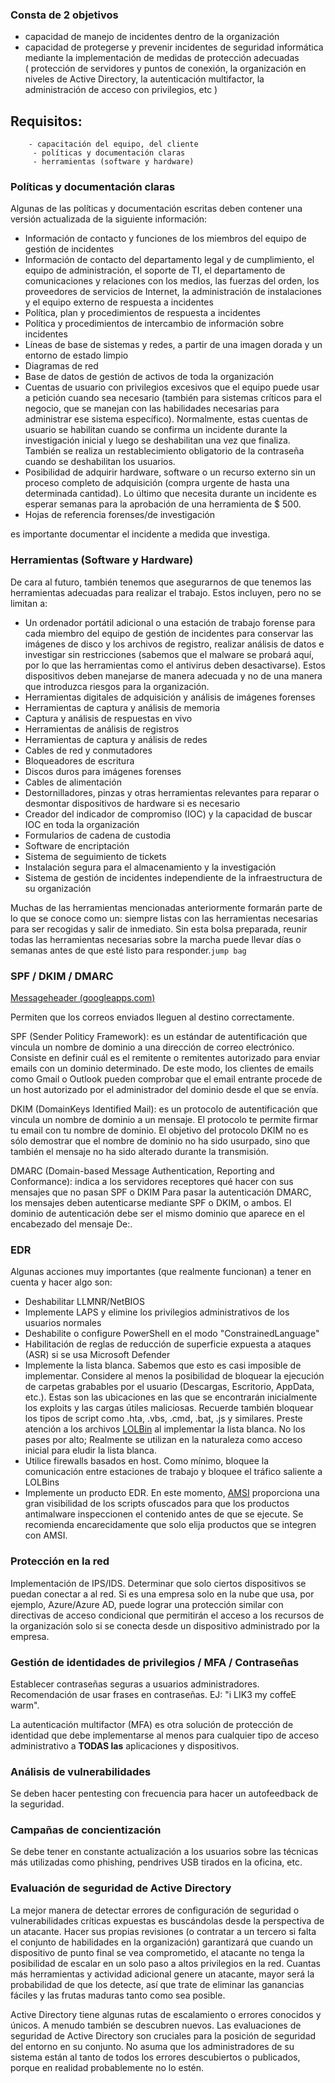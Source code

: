 ### Consta de 2 objetivos
- capacidad de manejo de incidentes dentro de la organización
- capacidad de protegerse y prevenir incidentes de seguridad informática mediante la implementación de medidas de protección adecuadas ( protección de servidores y puntos de conexión, la organización en niveles de Active Directory, la autenticación multifactor, la administración de acceso con privilegios, etc )

## Requisitos:       
		- capacitación del equipo, del cliente
		 - políticas y documentación claras
		 - herramientas (software y hardware)


### Políticas y documentación claras
Algunas de las políticas y documentación escritas deben contener una versión actualizada de la siguiente información:

- Información de contacto y funciones de los miembros del equipo de gestión de incidentes
- Información de contacto del departamento legal y de cumplimiento, el equipo de administración, el soporte de TI, el departamento de comunicaciones y relaciones con los medios, las fuerzas del orden, los proveedores de servicios de Internet, la administración de instalaciones y el equipo externo de respuesta a incidentes
- Política, plan y procedimientos de respuesta a incidentes
- Política y procedimientos de intercambio de información sobre incidentes
- Líneas de base de sistemas y redes, a partir de una imagen dorada y un entorno de estado limpio
- Diagramas de red
- Base de datos de gestión de activos de toda la organización
- Cuentas de usuario con privilegios excesivos que el equipo puede usar a petición cuando sea necesario (también para sistemas críticos para el negocio, que se manejan con las habilidades necesarias para administrar ese sistema específico). Normalmente, estas cuentas de usuario se habilitan cuando se confirma un incidente durante la investigación inicial y luego se deshabilitan una vez que finaliza. También se realiza un restablecimiento obligatorio de la contraseña cuando se deshabilitan los usuarios.
- Posibilidad de adquirir hardware, software o un recurso externo sin un proceso completo de adquisición (compra urgente de hasta una determinada cantidad). Lo último que necesita durante un incidente es esperar semanas para la aprobación de una herramienta de $ 500.
- Hojas de referencia forenses/de investigación

es importante documentar el incidente a medida que investiga.


### Herramientas (Software y Hardware)
De cara al futuro, también tenemos que asegurarnos de que tenemos las herramientas adecuadas para realizar el trabajo. Estos incluyen, pero no se limitan a:

- Un ordenador portátil adicional o una estación de trabajo forense para cada miembro del equipo de gestión de incidentes para conservar las imágenes de disco y los archivos de registro, realizar análisis de datos e investigar sin restricciones (sabemos que el malware se probará aquí, por lo que las herramientas como el antivirus deben desactivarse). Estos dispositivos deben manejarse de manera adecuada y no de una manera que introduzca riesgos para la organización.
- Herramientas digitales de adquisición y análisis de imágenes forenses
- Herramientas de captura y análisis de memoria
- Captura y análisis de respuestas en vivo
- Herramientas de análisis de registros
- Herramientas de captura y análisis de redes
- Cables de red y conmutadores
- Bloqueadores de escritura
- Discos duros para imágenes forenses
- Cables de alimentación
- Destornilladores, pinzas y otras herramientas relevantes para reparar o desmontar dispositivos de hardware si es necesario
- Creador del indicador de compromiso (IOC) y la capacidad de buscar IOC en toda la organización
- Formularios de cadena de custodia
- Software de encriptación
- Sistema de seguimiento de tickets
- Instalación segura para el almacenamiento y la investigación
- Sistema de gestión de incidentes independiente de la infraestructura de su organización

Muchas de las herramientas mencionadas anteriormente formarán parte de lo que se conoce como un: siempre listas con las herramientas necesarias para ser recogidas y salir de inmediato. Sin esta bolsa preparada, reunir todas las herramientas necesarias sobre la marcha puede llevar días o semanas antes de que esté listo para responder.`jump bag`

### SPF / DKIM / DMARC

[Messageheader (googleapps.com)](https://toolbox.googleapps.com/apps/messageheader/)

Permiten que los correos enviados lleguen al destino correctamente.

SPF (Sender Politicy Framework): es un estándar de autentificación que vincula un nombre de dominio a una dirección de correo electrónico. Consiste en definir cuál es el remitente o remitentes autorizado para enviar emails con un dominio determinado. De este modo, los clientes de emails como Gmail o Outlook pueden comprobar que el email entrante procede de un host autorizado por el administrador del dominio desde el que se envía.

DKIM (DomainKeys Identified Mail): es un protocolo de autentificación que vincula un nombre de dominio a un mensaje. El protocolo te permite firmar tu email con tu nombre de dominio. El objetivo del protocolo DKIM no es sólo demostrar que el nombre de dominio no ha sido usurpado, sino que también el mensaje no ha sido alterado durante la transmisión.

DMARC (Domain-based Message Authentication, Reporting and Conformance): indica a los servidores receptores qué hacer con sus mensajes que no pasan SPF o DKIM
Para pasar la autenticación DMARC, los mensajes deben autenticarse mediante SPF o DKIM, o ambos. El dominio de autenticación debe ser el mismo dominio que aparece en el encabezado del mensaje De:.

### EDR

Algunas acciones muy importantes (que realmente funcionan) a tener en cuenta y hacer algo son:

- Deshabilitar LLMNR/NetBIOS
- Implemente LAPS y elimine los privilegios administrativos de los usuarios normales
- Deshabilite o configure PowerShell en el modo "ConstrainedLanguage"
- Habilitación de reglas de reducción de superficie expuesta a ataques (ASR) si se usa Microsoft Defender
- Implemente la lista blanca. Sabemos que esto es casi imposible de implementar. Considere al menos la posibilidad de bloquear la ejecución de carpetas grabables por el usuario (Descargas, Escritorio, AppData, etc.). Estas son las ubicaciones en las que se encontrarán inicialmente los exploits y las cargas útiles maliciosas. Recuerde también bloquear los tipos de script como .hta, .vbs, .cmd, .bat, .js y similares. Preste atención a los archivos [LOLBin](https://lolbas-project.github.io/) al implementar la lista blanca. No los pases por alto; Realmente se utilizan en la naturaleza como acceso inicial para eludir la lista blanca.
- Utilice firewalls basados en host. Como mínimo, bloquee la comunicación entre estaciones de trabajo y bloquee el tráfico saliente a LOLBins
- Implemente un producto EDR. En este momento, [AMSI](https://learn.microsoft.com/en-us/windows/win32/amsi/how-amsi-helps) proporciona una gran visibilidad de los scripts ofuscados para que los productos antimalware inspeccionen el contenido antes de que se ejecute. Se recomienda encarecidamente que solo elija productos que se integren con AMSI.

### Protección en la red

Implementación de IPS/IDS. Determinar que solo ciertos dispositivos se puedan conectar a al red. Si es una empresa solo en la nube que usa, por ejemplo, Azure/Azure AD, puede lograr una protección similar con directivas de acceso condicional que permitirán el acceso a los recursos de la organización solo si se conecta desde un dispositivo administrado por la empresa. 

### Gestión de identidades de privilegios / MFA / Contraseñas

Establecer contraseñas seguras a usuarios administradores. Recomendación de usar frases en contraseñas. EJ: "i LIK3 my coffeE warm".

La autenticación multifactor (MFA) es otra solución de protección de identidad que debe implementarse al menos para cualquier tipo de acceso administrativo a **TODAS las** aplicaciones y dispositivos.

### Análisis de vulnerabilidades

Se deben hacer pentesting con frecuencia para hacer un autofeedback de la seguridad.

### Campañas de concientización

Se debe tener en constante actualización a los usuarios sobre las técnicas más utilizadas como phishing, pendrives USB tirados en la oficina, etc.

### Evaluación de seguridad de Active Directory

La mejor manera de detectar errores de configuración de seguridad o vulnerabilidades críticas expuestas es buscándolas desde la perspectiva de un atacante. Hacer sus propias revisiones (o contratar a un tercero si falta el conjunto de habilidades en la organización) garantizará que cuando un dispositivo de punto final se vea comprometido, el atacante no tenga la posibilidad de escalar en un solo paso a altos privilegios en la red. Cuantas más herramientas y actividad adicional genere un atacante, mayor será la probabilidad de que los detecte, así que trate de eliminar las ganancias fáciles y las frutas maduras tanto como sea posible.

Active Directory tiene algunas rutas de escalamiento o errores conocidos y únicos. A menudo también se descubren nuevos. Las evaluaciones de seguridad de Active Directory son cruciales para la posición de seguridad del entorno en su conjunto. No asuma que los administradores de su sistema están al tanto de todos los errores descubiertos o publicados, porque en realidad probablemente no lo estén.


